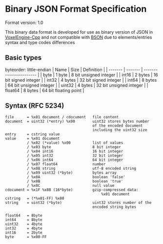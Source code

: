 # Binary JSON Format Specification

Format version: 1.0

This binary data format is developed for use as binary version of JSON in [VoxelEngine-Cpp](https://github.com/MihailRis/VoxelEngine-Cpp) and not compatible with [BSON](https://bsonspec.org/spec.html) due to elements/entries syntax and type codes differences

## Basic types

byteorder: little-endian
| Name    | Size    | Definition              |
| ------- | ------- | ----------------------- |
| byte    | 1 byte  | 8 bit unsigned integer  |
| int16   | 2 bytes | 16 bit signed integer   |
| int32   | 4 bytes | 32 bit signed integer   |
| int64   | 8 bytes | 64 bit unsigned integer |
| uint32  | 4 bytes | 32 bit unsigned integer |
| float64 | 8 bytes | 64 bit floating point   |

## Syntax (RFC 5234)

```bnf
file      = %x01 document / cdocument   file content
document  = uint32 (*entry) %x00        uint32 stores bytes number 
                                        of the encoded document 
                                        including the uint32 size
entry     = cstring value
value     = %x01 document
          / %x02 (*value) %x00          list of values
          / %x03 byte                   8 bit integer
          / %x04 int16                  16 bit integer
          / %x05 int32                  32 bit integer
          / %x06 int64                  64 bit integer
          / %x07 float64                number
          / %x08 string                 utf-8 encoded string
          / %x09 uint32 (*byte)         bytes array
          / %x0A                        boolean 'false'
          / %x0B                        boolean 'true'
          / %x0C                        null value
cdocument = %x1F %x8B (16*byte)         gzip-compressed data:
                                            %x01 document
cstring   = (*%x01-FF) %x00
string    = uint32 (*byte)              uint32 stores number of the 
                                        encoded string bytes

float64   = 8byte
int64     = 8byte
uint32    = 4byte
int32     = 4byte
int16     = 2byte
byte      = %x00-FF
```
